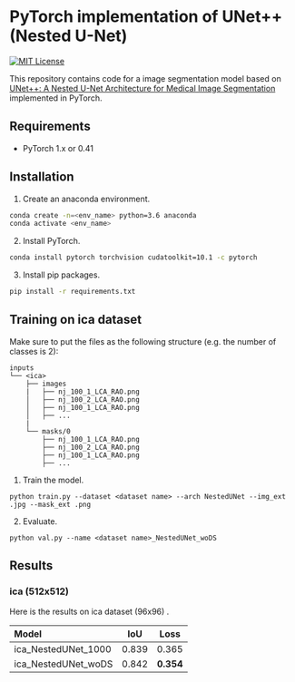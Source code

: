 # PyTorch implementation of UNet++ (Nested U-Net)
[![MIT License](http://img.shields.io/badge/license-MIT-blue.svg?style=flat)](LICENSE)

This repository contains code for a image segmentation model based on [UNet++: A Nested U-Net Architecture for Medical Image Segmentation](https://arxiv.org/abs/1807.10165) implemented in PyTorch.

## Requirements
- PyTorch 1.x or 0.41

## Installation
1. Create an anaconda environment.
```sh
conda create -n=<env_name> python=3.6 anaconda
conda activate <env_name>
```
2. Install PyTorch.
```sh
conda install pytorch torchvision cudatoolkit=10.1 -c pytorch
```
3. Install pip packages.
```sh
pip install -r requirements.txt
```

## Training on ica dataset
Make sure to put the files as the following structure (e.g. the number of classes is 2):
```
inputs
└── <ica>
    ├── images
    |   ├── nj_100_1_LCA_RAO.png
    │   ├── nj_100_2_LCA_RAO.png
    │   ├── nj_100_1_LCA_RAO.png
    │   ├── ...
    |
    └── masks/0
        ├── nj_100_1_LCA_RAO.png
        ├── nj_100_2_LCA_RAO.png
        ├── nj_100_1_LCA_RAO.png
        ├── ...
```

1. Train the model.
```
python train.py --dataset <dataset name> --arch NestedUNet --img_ext .jpg --mask_ext .png
```
2. Evaluate.
```
python val.py --name <dataset name>_NestedUNet_woDS
```

## Results
### ica (512x512)

Here is the results on ica dataset (96x96) .

| Model                           |   IoU   |  Loss   |
|:------------------------------- |:-------:|:-------:|
| ica_NestedUNet_1000             |  0.839  |  0.365  |
| ica_NestedUNet_woDS             |  0.842  |**0.354**|

